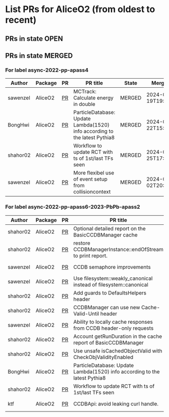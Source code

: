 # List PRs for AliceO2 (from oldest to recent)


## PRs in state OPEN

## PRs in state MERGED

### For label async-2022-pp-apass4

| Author | Package | PR | PR title | State | Merged at |
| --- | --- | --- | --- | --- | --- |
| sawenzel | AliceO2 | [PR](https://github.com/AliceO2Group/AliceO2/pull/12891) | MCTrack: Calculate energy in double | MERGED | 2024-03-19T19:48:56Z |
| BongHwi | AliceO2 | [PR](https://github.com/AliceO2Group/AliceO2/pull/12896) | ParticleDatabase: Update Lambda(1520) info according to the latest Pythia8 | MERGED | 2024-03-22T15:05:04Z |
| shahor02 | AliceO2 | [PR](https://github.com/AliceO2Group/AliceO2/pull/12924) | Workflow to update RCT with ts of 1st/last TFs seen | MERGED | 2024-03-25T17:59:45Z |
| sawenzel | AliceO2 | [PR](https://github.com/AliceO2Group/AliceO2/pull/12920) | More flexibel use of event setup from collisioncontext | MERGED | 2024-04-02T20:03:02Z |


### For label async-2022-pp-apass6-2023-PbPb-apass2

| Author | Package | PR | PR title | State | Merged at |
| --- | --- | --- | --- | --- | --- |
| shahor02 | AliceO2 | [PR](https://github.com/AliceO2Group/AliceO2/pull/12430) | Optional detailed report on the BasicCCDBManager cache | MERGED | 2024-01-08T15:02:41Z |
| shahor02 | AliceO2 | [PR](https://github.com/AliceO2Group/AliceO2/pull/12530) | restore CCDBManagerInstance::endOfStream to print report. | MERGED | 2024-01-16T12:22:48Z |
| sawenzel | AliceO2 | [PR](https://github.com/AliceO2Group/AliceO2/pull/12602) | CCDB semaphore improvements | MERGED | 2024-01-26T22:07:31Z |
| sawenzel | AliceO2 | [PR](https://github.com/AliceO2Group/AliceO2/pull/12608) | Use filesystem::weakly_canonical instead of filesystem::canonical | MERGED | 2024-01-28T11:28:49Z |
| shahor02 | AliceO2 | [PR](https://github.com/AliceO2Group/AliceO2/pull/12806) | Add guards to DefaultsHelpers header | MERGED | 2024-03-04T21:43:15Z |
| shahor02 | AliceO2 | [PR](https://github.com/AliceO2Group/AliceO2/pull/12805) | CCDBManager can use new Cache-Valid-Until header | MERGED | 2024-03-05T08:41:20Z |
| sawenzel | AliceO2 | [PR](https://github.com/AliceO2Group/AliceO2/pull/12773) | Ability to locally cache responses from CCDB header-only requests | MERGED | 2024-03-05T10:22:51Z |
| shahor02 | AliceO2 | [PR](https://github.com/AliceO2Group/AliceO2/pull/12812) | Account getRunDuration in the cache report of BasicCCDBManager | MERGED | 2024-03-06T08:12:07Z |
| shahor02 | AliceO2 | [PR](https://github.com/AliceO2Group/AliceO2/pull/12822) | Use unsafe isCachedObjectValid with CheckObjValidityEnabled | MERGED | 2024-03-06T16:45:21Z |
| BongHwi | AliceO2 | [PR](https://github.com/AliceO2Group/AliceO2/pull/12896) | ParticleDatabase: Update Lambda(1520) info according to the latest Pythia8 | MERGED | 2024-03-22T15:05:04Z |
| shahor02 | AliceO2 | [PR](https://github.com/AliceO2Group/AliceO2/pull/12924) | Workflow to update RCT with ts of 1st/last TFs seen | MERGED | 2024-03-25T17:59:45Z |
| ktf | AliceO2 | [PR](https://github.com/AliceO2Group/AliceO2/pull/13061) | CCDBApi: avoid leaking curl handle. | MERGED | 2024-04-23T13:44:47Z |
